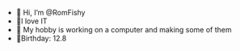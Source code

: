 - 👋 Hi, I’m @RomFishy
-  🤖I love IT
- 👾 My hobby is working on a computer and making some of them
 - 🎂Birthday: 12.8


<!---
RomFishy/RomFishy is a ✨ special ✨ repository because its `README.md` (this file) appears on your GitHub profile.
You can click the Preview link to take a look at your changes.
--->

